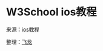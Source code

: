# W3School ios教程

来源：[ios教程](http://www.w3cschool.cc/ios/ios-tutorial.html)

整理：[飞龙](http://www.flygon.net)